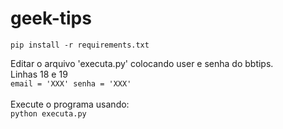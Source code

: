 # geek-tips

`pip install -r requirements.txt`

Editar o arquivo 'executa.py' colocando user e senha do bbtips.<br/>
Linhas 18 e 19<br/>
``
email = 'XXX'
senha = 'XXX'
``
<br /><br />
Execute o programa usando:<br />
`python executa.py`
